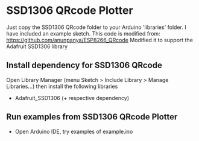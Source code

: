 # SSD1306 QRcode Plotter

Just copy the SSD1306 QRcode folder to your Arduino 'libraries' folder. I have included an example sketch.
This code is modified from: https://github.com/anunpanya/ESP8266_QRcode
Modified it to support the Adafruit SSD1306 library

## Install dependency for SSD1306 QRcode
Open Library Manager (menu Sketch > Include Library > Manage Libraries…) then install the following libraries
- Adafruit_SSD1306 (+ respective dependency)

## Run examples from SSD1306 QRcode Plotter
- Open Arduino IDE, try examples of example.ino


